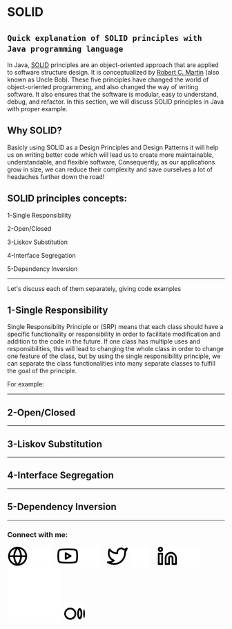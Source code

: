 # SOLID

`Quick explanation of SOLID principles with Java programming language`
------
In Java, [SOLID](https://en.wikipedia.org/wiki/SOLID
) principles are an object-oriented approach that are applied to software structure design. It is conceptualized by [Robert C. Martin](https://en.wikipedia.org/wiki/Robert_C._Martin) (also known as Uncle Bob). These five principles have changed the world of object-oriented programming, and also changed the way of writing software. It also ensures that the software is modular, easy to understand, debug, and refactor. In this section, we will discuss SOLID principles in Java with proper example.

Why SOLID?
------

Basicly using SOLID as a Design Principles and Design Patterns it will help us on writing better code which will lead us to create more maintainable, understandable, and flexible software, Consequently, as our applications grow in size, we can reduce their complexity and save ourselves a lot of headaches further down the road!

SOLID principles concepts:
------
1-Single Responsibility

2-Open/Closed

3-Liskov Substitution

4-Interface Segregation

5-Dependency Inversion

-------------------------------------------------------------------------------------------------------------------

Let's discuss each of them separately, giving code examples  

1-Single Responsibility
------
Single Responsiblity Principle or (SRP) means that each class should have a specific functionality or responsibility in order to facilitate modification and addition to the code in the future.
If one class has multiple uses and responsibilities, this will lead to changing the whole class in order to change one feature of the class, but by using the single responsibility principle, we can separate the class functionalities into many separate classes to fulfill the goal of the principle.

For example:

-------------------------------------------------------------------------------------------------------------------

2-Open/Closed
------


-------------------------------------------------------------------------------------------------------------------

3-Liskov Substitution
------


-------------------------------------------------------------------------------------------------------------------

4-Interface Segregation
------


-------------------------------------------------------------------------------------------------------------------

5-Dependency Inversion
------


-------------------------------------------------------------------------------------------------------------------


### Connect with me:

[![website](./img/globe-light.svg)](https://ohmycodechallenge.blogspot.com#gh-light-mode-only)
[![website](./img/globe-dark.svg)](https://ohmycodechallenge.blogspot.com#gh-dark-mode-only)
&nbsp;&nbsp;
[![website](./img/youtube-light.svg)](https://www.youtube.com/channel/UC5VmIxVtLRsoqlMaan61wSQ#gh-light-mode-only)
[![website](./img/youtube-dark.svg)](https://www.youtube.com/channel/UC5VmIxVtLRsoqlMaan61wSQ#gh-dark-mode-only)
&nbsp;&nbsp;
[![website](./img/twitter-light.svg)](https://twitter.com/AhmadAk86120125#gh-light-mode-only)
[![website](./img/twitter-dark.svg)](https://twitter.com/AhmadAk86120125#gh-dark-mode-only)
&nbsp;&nbsp;
[![website](./img/linkedin-light.svg)](https://www.linkedin.com/in/ahmadakel/#gh-light-mode-only)
[![website](./img/linkedin-dark.svg)](https:www.linkedin.com/in/ahmadakel/#gh-dark-mode-only)
&nbsp;&nbsp;
[![website](./img/medium-light.svg)](https://medium.com/@ahmadakell#gh-light-mode-only)
[![website](./img/medium-dark.svg)](https://medium.com/@ahmadakell#gh-dark-mode-only)
